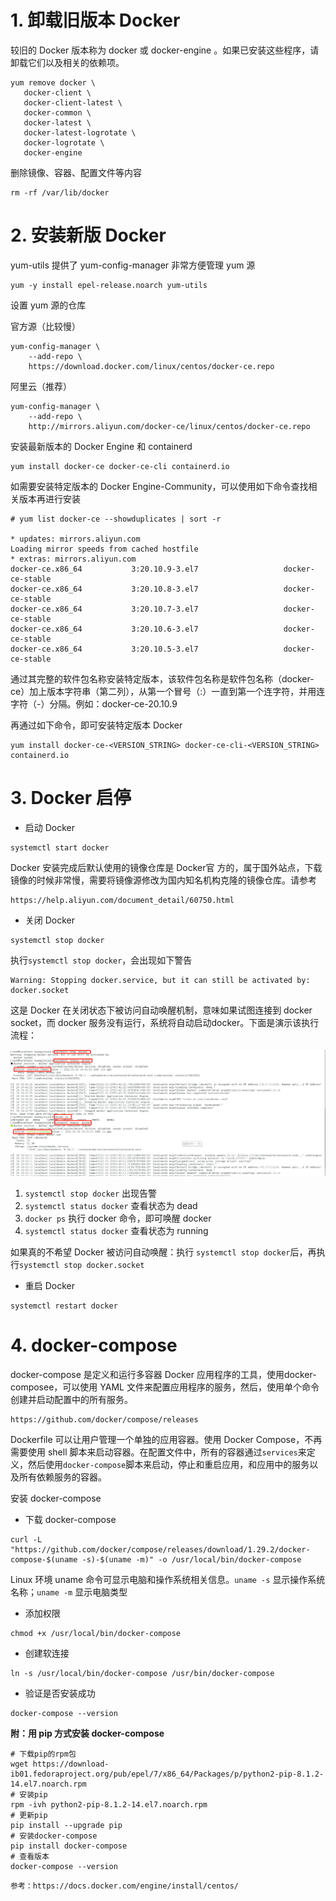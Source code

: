 # 1. 卸载旧版本 Docker

较旧的 Docker 版本称为 docker 或 docker-engine 。如果已安装这些程序，请卸载它们以及相关的依赖项。

```
yum remove docker \
   docker-client \
   docker-client-latest \
   docker-common \
   docker-latest \
   docker-latest-logrotate \
   docker-logrotate \
   docker-engine
```

删除镜像、容器、配置文件等内容

```
rm -rf /var/lib/docker
```

# 2. 安装新版 Docker

yum-utils 提供了 yum-config-manager 非常方便管理 yum 源

```
yum -y install epel-release.noarch yum-utils
```

设置 yum 源的仓库

官方源（比较慢）

```
yum-config-manager \
    --add-repo \
    https://download.docker.com/linux/centos/docker-ce.repo
```

阿里云（推荐）

```
yum-config-manager \
    --add-repo \
    http://mirrors.aliyun.com/docker-ce/linux/centos/docker-ce.repo
```

安装最新版本的 Docker Engine 和 containerd

```
yum install docker-ce docker-ce-cli containerd.io
```

如需要安装特定版本的 Docker Engine-Community，可以使用如下命令查找相关版本再进行安装

```
# yum list docker-ce --showduplicates | sort -r

* updates: mirrors.aliyun.com
Loading mirror speeds from cached hostfile
* extras: mirrors.aliyun.com
docker-ce.x86_64           3:20.10.9-3.el7                   docker-ce-stable
docker-ce.x86_64           3:20.10.8-3.el7                   docker-ce-stable
docker-ce.x86_64           3:20.10.7-3.el7                   docker-ce-stable
docker-ce.x86_64           3:20.10.6-3.el7                   docker-ce-stable
docker-ce.x86_64           3:20.10.5-3.el7                   docker-ce-stable  
```

通过其完整的软件包名称安装特定版本，该软件包名称是软件包名称（docker-ce）加上版本字符串（第二列），从第一个冒号（:）一直到第一个连字符，并用连字符（-）分隔。例如：docker-ce-20.10.9

再通过如下命令，即可安装特定版本 Docker

```
yum install docker-ce-<VERSION_STRING> docker-ce-cli-<VERSION_STRING> containerd.io
```

# 3. Docker 启停

- 启动 Docker

```
systemctl start docker
```

Docker 安装完成后默认使用的镜像仓库是 Docker官 方的，属于国外站点，下载镜像的时候非常慢，需要将镜像源修改为国内知名机构克隆的镜像仓库。请参考

```
https://help.aliyun.com/document_detail/60750.html
```

- 关闭 Docker

```
systemctl stop docker
```

执行`systemctl stop docker`，会出现如下警告

```
Warning: Stopping docker.service, but it can still be activated by:
docker.socket
```

这是 Docker 在关闭状态下被访问自动唤醒机制，意味如果试图连接到 docker socket，而 docker 服务没有运行，系统将自动启动docker。下面是演示该执行流程：

![图片](images\18-1.png)

1. `systemctl stop docker` 出现告警
2. `systemctl status docker` 查看状态为 dead
3. `docker ps` 执行 docker 命令，即可唤醒 docker
4. `systemctl status docker` 查看状态为 running

如果真的不希望 Docker 被访问自动唤醒：执行 `systemctl stop docker`后，再执行`systemctl stop docker.socket`

- 重启 Docker

```
systemctl restart docker
```

# 4. docker-compose

docker-compose 是定义和运行多容器 Docker 应用程序的工具，使用docker-composee，可以使用 YAML 文件来配置应用程序的服务，然后，使用单个命令创建并启动配置中的所有服务。

```
https://github.com/docker/compose/releases
```

Dockerfile 可以让用户管理一个单独的应用容器。使用 Docker Compose，不再需要使用 shell 脚本来启动容器。在配置文件中，所有的容器通过`services`来定义，然后使用`docker-compose`脚本来启动，停止和重启应用，和应用中的服务以及所有依赖服务的容器。

安装 docker-compose

- 下载 docker-compose

```
curl -L "https://github.com/docker/compose/releases/download/1.29.2/docker-compose-$(uname -s)-$(uname -m)" -o /usr/local/bin/docker-compose
```

Linux 环境 uname 命令可显示电脑和操作系统相关信息。`uname -s` 显示操作系统名称；`uname -m` 显示电脑类型

- 添加权限

```
chmod +x /usr/local/bin/docker-compose
```

- 创建软连接

```
ln -s /usr/local/bin/docker-compose /usr/bin/docker-compose
```

- 验证是否安装成功

```
docker-compose --version
```

**附：用 pip 方式安装 docker-compose**

```
# 下载pip的rpm包
wget https://download-ib01.fedoraproject.org/pub/epel/7/x86_64/Packages/p/python2-pip-8.1.2-14.el7.noarch.rpm
# 安装pip
rpm -ivh python2-pip-8.1.2-14.el7.noarch.rpm
# 更新pip
pip install --upgrade pip
# 安装docker-compose
pip install docker-compose
# 查看版本
docker-compose --version
```

```
参考：https://docs.docker.com/engine/install/centos/
```